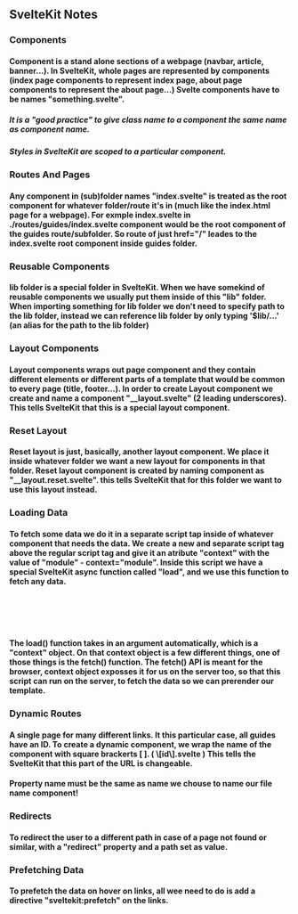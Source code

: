 ## SvelteKit Notes

### Components
#### Component is a stand alone sections of a webpage (navbar, article, banner...). In SvelteKit, whole pages are represented by components (index page components to represent index page, about page components to represent the about page...) Svelte components have to be names "something.svelte".
##### It is a "good practice" to give class name to a component the same name as component name.
##### Styles in SvelteKit are scoped to a particular component.

### Routes And Pages
#### Any component in (sub)folder names "index.svelte" is treated as the root component for whatever folder/route it's in (much like the index.html page for a webpage). For exmple index.svelte in ./routes/guides/index.svelte component would be the root component of the guides route/subfolder. So route of just href="/" leades to the index.svelte root component inside guides folder.

### Reusable Components
#### lib folder is a special folder in SvelteKit. When we have somekind of reusable components we usually put them inside of this "lib" folder. When importing something for lib folder we don't need to specify path to the lib folder, instead we can reference lib folder by only typing '$lib/...' (an alias for the path to the lib folder)

### Layout Components
#### Layout components wraps out page component and they contain different elements or different parts of a template that would be common to every page (title, footer...). In order to create Layout component we create and name a component "__layout.svelte" (2 leading underscores). This tells SvelteKit that this is a special layout component.

### Reset Layout
#### Reset layout is just, basically, another layout component. We place it inside whatever folder we want a new layout for components in that folder. Reset layout component is created by naming component as "__layout.reset.svelte". this tells SvelteKit that for this folder we want to use this layout instead.

### Loading Data
#### To fetch some data we do it in a separate script tap inside of whatever component that needs the data. We create a new and separate script tag above the regular script tag and give it an atribute "context" with the value of "module" - context="module". Inside this script we have a special SvelteKit async function called "load", and we use this function to fetch any data.

<pre><code>
<script context="module">
    export async function load (context) {
        context.fetch();
    }

    // or shorter (destructuring)

    export async function load ({ fetch }) {
        fetch();
    }
</script>
</code></pre>

#### The load() function takes in an argument automatically, which is a "context" object. On that context object is a few different things, one of those things is the fetch() function. The fetch() API is meant for the browser, context object exposses it for us on the server too, so that this script can run on the server, to fetch the data so we can prerender our template.

### Dynamic Routes
#### A single page for many different links. It this particular case, all guides have an ID. To create a dynamic component, we wrap the name of the component with square brackerts [ ]. ( \\[id\\].svelte ) This tells the SvelteKit that this part of the URL is changeable. 
#### Property name must be the same as name we chouse to name our file name component!

### Redirects
#### To redirect the user to a different path in case of a page not found or similar, with a "redirect" property  and a path set as value.

### Prefetching Data
#### To prefetch the data on hover on links, all wee need to do is add a directive "sveltekit:prefetch" on the links. 